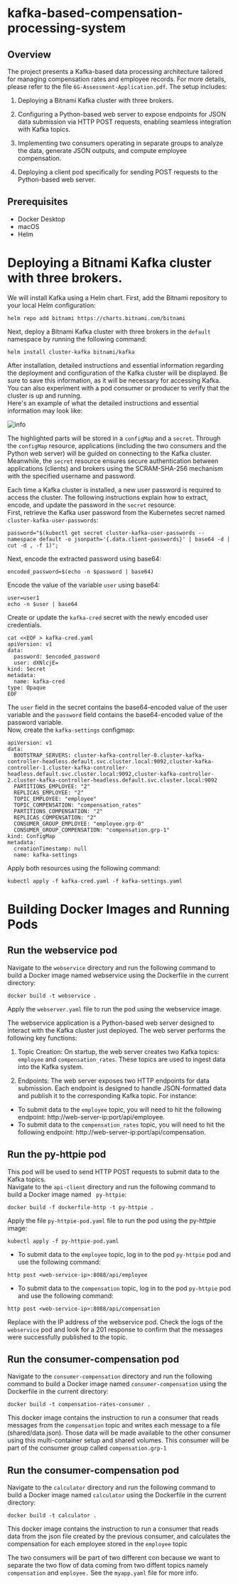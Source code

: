 # kafka-based-compensation-processing-system
## Overview 
The project presents a Kafka-based data processing architecture tailored for managing compensation rates and employee records. For more details, please refer to the file `6G-Assessment-Application.pdf`. The setup includes: 

1. Deploying a Bitnami Kafka cluster with three brokers.

2. Configuring a Python-based web server to expose endpoints for JSON data submission via HTTP POST requests, enabling seamless integration with Kafka topics.

3. Implementing two consumers operating in separate groups to analyze the data, generate JSON outputs, and compute employee compensation.

4. Deploying a client pod specifically for sending POST requests to the Python-based web server. 


## Prerequisites 
* Docker Desktop
* macOS
* Helm 


# Deploying a Bitnami Kafka cluster with three brokers.

We will install Kafka using a Helm chart. First, add the Bitnami repository to your local Helm configuration:

```
helm repo add bitnami https://charts.bitnami.com/bitnami
```

Next, deploy a Bitnami Kafka cluster with three brokers in the `default` namespace by running the following command:

```
helm install cluster-kafka bitnami/kafka
```

After installation, detailed instructions and essential information regarding the deployment and configuration of the Kafka cluster will be displayed. Be sure to save this information, as it will be necessary for accessing Kafka. You can also experiment with a pod consumer or producer to verify that the cluster is up and running. </br>
Here's an example of what the detailed instructions and essential information may look like:

![info](dns-names-and-conf.png)



The highlighted parts will be stored in a `configMap` and a `secret`. Through the `configMap` resource, applications (including the two consumers and the Python web server) will be guided on connecting to the Kafka cluster. Meanwhile, the `secret` resource ensures secure authentication between applications (clients) and brokers using the SCRAM-SHA-256 mechanism with the specified username and password. </br>

Each time a Kafka cluster is installed, a new user password is required to access the cluster. The following instructions explain how to extract, encode, and update the password in the `secret` resource. </br>
First, retrieve the Kafka user password from the Kubernetes secret named `cluster-kafka-user-passwords`:

```
password="$(kubectl get secret cluster-kafka-user-passwords --namespace default -o jsonpath='{.data.client-passwords}' | base64 -d | cut -d , -f 1)";
```

Next, encode the extracted password using base64:

```
encoded_password=$(echo -n $password | base64)

```

Encode the value of the variable `user` using base64:

```
user=user1
echo -n $user | base64
```

Create or update the `kafka-cred` secret with the newly encoded user credentials. 

```
cat <<EOF > kafka-cred.yaml
apiVersion: v1
data:
  password: $encoded_password
  user: dXNlcjE=
kind: Secret
metadata:
  name: kafka-cred
type: Opaque
EOF
```

The `user` field in the secret contains the base64-encoded value of the user variable and the `password` field contains the base64-encoded value of the password variable.</br>
Now, create the `kafka-settings` configmap: 


```
apiVersion: v1
data:
  BOOTSTRAP_SERVERS: cluster-kafka-controller-0.cluster-kafka-controller-headless.default.svc.cluster.local:9092,cluster-kafka-controller-1.cluster-kafka-controller-headless.default.svc.cluster.local:9092,cluster-kafka-controller-2.cluster-kafka-controller-headless.default.svc.cluster.local:9092
  PARTITIONS_EMPLOYEE: "2"
  REPLICAS_EMPLOYEE: "2"
  TOPIC_EMPLOYEE: "employee"
  TOPIC_COMPENSATION: "compensation_rates"
  PARTITIONS_COMPENSATION: "2"
  REPLICAS_COMPENSATION: "2"
  CONSUMER_GROUP_EMPLOYEE: "employee.grp-0"
  CONSUMER_GROUP_COMPENSATION: "compensation.grp-1"
kind: ConfigMap
metadata:
  creationTimestamp: null
  name: kafka-settings

```

Apply both resources using the following command:
```
kubectl apply -f kafka-cred.yaml -f kafka-settings.yaml
```

# Building Docker Images and Running Pods

## Run the webservice pod


Navigate to the `webservice` directory and run the following command to build a Docker image named webservice using the Dockerfile in the current directory:

```
docker build -t webservice .
```

Apply the `webserver.yaml` file to run the pod using the webservice image.

The webservice application is a Python-based web server designed to interact with the Kafka cluster just deployed. The web server performs the following key functions:

1. Topic Creation: On startup, the web server creates two Kafka topics: `employee` and `compensation_rates`. These topics are used to ingest data into the Kafka system.

2. Endpoints: The web server exposes two HTTP endpoints for data submission. Each endpoint is designed to handle JSON-formatted data and publish it to the corresponding Kafka topic. For instance:

* To submit data to the `employee` topic, you will need to hit the following endpoint: http://web-server-ip:port/api/employee.
* To submit data to the `compensation_rates` topic, you will need to hit the following endpoint: http://web-server-ip:port/api/compensation.




## Run the py-httpie pod

This pod will be used to send HTTP POST requests to submit data to the Kafka topics.</br>
Navigate to the `api-client` directory and run the following command to build a Docker image named ` py-httpie`:

```
docker build -f dockerfile-http -t py-httpie .
```

Apply the file `py-httpie-pod.yaml` file to run the pod using the py-httpie image:

```
kubectl apply -f py-httpie-pod.yaml
```

* To submit data to the `employee` topic, log in to the pod `py-httpie` pod and use the following command:
```
http post <web-service-ip>:8088/api/employee
```
* To submit data to the `compensation` topic, log in to the pod `py-httpie` pod and use the following command:
```
http post <web-service-ip>:8088/api/compensation
```
Replace <web-service-ip> with the IP address of the webservice pod.
Check the logs of the `webservice` pod and look for a 201 response to confirm that the messages were successfully published to the topic.

## Run the consumer-compensation pod


Navigate to the `consumer-compensation` directory and run the following command to build a Docker image named `consumer-compensation` using the Dockerfile in the current directory:


```
docker build -t compensation-rates-consumer .
```

This docker image contains the instruction to run a consumer that reads messages from the `compensation` topic and writes each message to a file (shared/data.json). Those data will be made available to the other consumer using this multi-container setup and shared volumes. This consumer will be part of the consumer group called `compensation.grp-1` 


## Run the consumer-compensation pod

Navigate to the `calculator` directory and run the following command to build a Docker image named `calculator` using the Dockerfile in the current directory:

```
docker build -t calculator .
```

 This docker image contains the instruction to run a consumer that reads data from the json file created by the previous consumer, and calculates the compensation for each employee stored in the `employee` topic


 The two consumers will be part of two different con because we want to separate the two flow of data coming from two diffent topics namely `compensation` and `employee.` See the `myapp.yaml` file for more info.